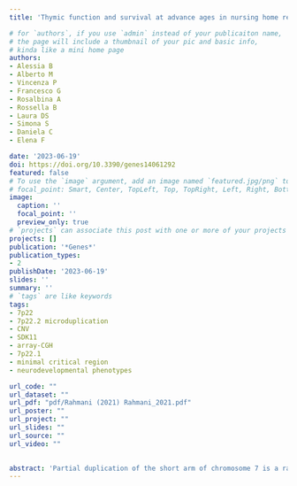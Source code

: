 ```yaml
---
title: 'Thymic function and survival at advance ages in nursing home residents from Southern Italy'

# for `authors`, if you use `admin` instead of your publicaiton name,
# the page will include a thumbnail of your pic and basic info,
# kinda like a mini home page
authors:
- Alessia B
- Alberto M
- Vincenza P
- Francesco G
- Rosalbina A
- Rossella B
- Laura DS
- Simona S
- Daniela C
- Elena F

date: '2023-06-19'
doi: https://doi.org/10.3390/genes14061292
featured: false
# To use the `image` argument, add an image named `featured.jpg/png` to your page's folder.
# focal_point: Smart, Center, TopLeft, Top, TopRight, Left, Right, BottomLeft, Bottom, BottomRight.
image:
  caption: ''
  focal_point: ''
  preview_only: true
# `projects` can associate this post with one or more of your projects
projects: []
publication: '*Genes*'
publication_types:
- 2
publishDate: '2023-06-19'
slides: ''
summary: ''
# `tags` are like keywords
tags:
- 7p22
- 7p22.2 microduplication
- CNV
- SDK11 
- array-CGH
- 7p22.1
- minimal critical region
- neurodevelopmental phenotypes

url_code: ""
url_dataset: ""
url_pdf: "pdf/Rahmani (2021) Rahmani_2021.pdf"
url_poster: ""
url_project: ""
url_slides: ""
url_source: ""
url_video: ""

    
abstract: 'Partial duplication of the short arm of chromosome 7 is a rare chromosome rearrangement. The phenotype spectrum associated with this rearrangement is extremely variable even if in the last decade the use of high-resolution microarray technology for the investigation of patients carrying this rearrangement allowed for the identification of the 7p22.1 sub-band causative of this phenotype and to recognize the corresponding 7p22.1 microduplication syndrome. We report two unrelated patients that carry a microduplication involving the 7.22.2 sub-band. Unlike 7p22.1 microduplication carriers, both patients only show a neurodevelopmental disorder without malformations. We better characterized the clinical pictures of these two patients providing insight into the clinical phenotype associated with the microduplication of the 7p22.2 sub-band and support for a possible role of this sub-band in the 7p22 microduplication syndrome.'
---
```


